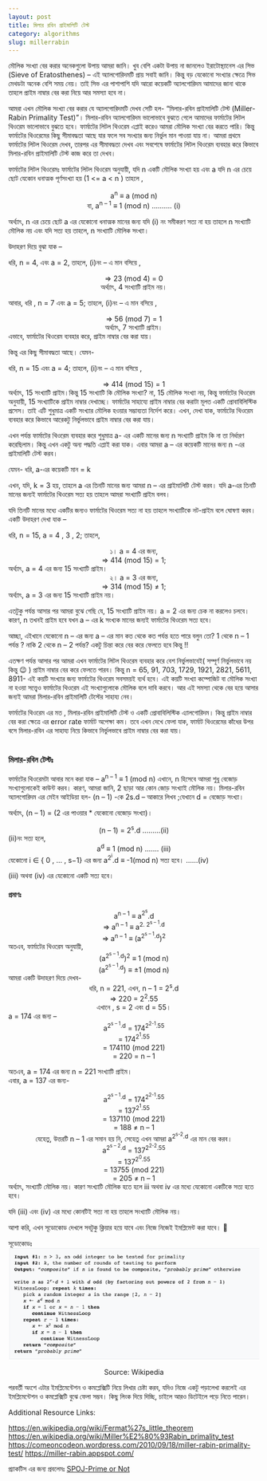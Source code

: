 ```yaml
---
layout: post
title: মিলার রবিন প্রাইমালিটি টেস্ট
category: algorithms
slug: millerrabin
---
```


মৌলিক সংখ্যা বের করার অনেকগুলো উপায় আমরা জানি। খুব বেশি একটা উপায় না জানলেও ইরাটোস্থ্যানেস এর  সিভ (Sieve of Eratosthenes) – এই অ্যালগোরিদমটি প্রায় সবাই জানি। কিন্তু বড় যেকোনো সংখ্যার ক্ষেত্রে সিভ মেথডটা অনেক বেশি সময় নেয়। তাই সিভ এর পাশাপাশি যদি আরো কয়েকটি অ্যালগোরিদম আমাদের জানা থাকে তাহলে প্রাইম নাম্বার বের করা নিয়ে আর সমস্যা হবে না।

আমরা এখন মৌলিক সংখ্যা বের করার যে অ্যালগোরিদমটি দেখব সেটি হল- “মিলার-রবিন প্রাইমালিটি টেস্ট (Miller-Rabin Primality Test)”।
মিলার-রবিন অ্যালগোরিদম ভালোভাবে বুঝতে গেলে আমাদের ফার্মাটের লিটল থিওরেম ভালোভাবে বুঝতে হবে। ফার্মাটের লিটল থিওরেম এপ্লাই করেও আমরা মৌলিক সংখ্যা বের করতে পারি। কিন্তু ফার্মাটের থিওরেমের কিছু সীমাবদ্ধতা আছে যার ফলে সব সংখ্যার জন্য নির্ভুল মান পাওয়া যায় না।
আমরা প্রথমে ফার্মাটের লিটল থিওরেম দেখব, তারপর এর সীমাবদ্ধতা দেখব এবং সবশেষে ফার্মাটের লিটল থিওরেম ব্যবহার করে কিভাবে মিলার-রবিন প্রাইমালিটি টেস্ট কাজ করে তা দেখব।

ফার্মাটের লিটল থিওরেমঃ
ফার্মাটের লিটল থিওরেম অনুযায়ী, যদি n একটি মৌলিক সংখ্যা হয় এবং a যদি n এর চেয়ে ছোট যেকোন ধনাত্মক পূর্ণসংখ্যা  হয় (1 <= a < n ) তাহলে ,
<center>
a<sup>n</sup> ≡ a (mod n)
</center>
<center>
বা, a<sup>n – 1</sup> ≡ 1 (mod n) ………. (i)
</center>

অর্থ্যাৎ, n এর চেয়ে ছোট a এর যেকোনো ধনাত্মক মানের জন্য যদি (i) নং সমীকরণ সত্য না হয় তাহলে n সংখ্যাটি মৌলিক নয় এবং যদি সত্য হয় তাহলে, n সংখ্যাটি মৌলিক সংখ্যা।

উদাহরণ দিয়ে বুঝা যাক –

ধরি, n = 4, এবং a = 2, তাহলে, (i)নং – এ মান বসিয়ে ,
<center>
=> 23 (mod 4) = 0
</center>
<center>
অর্থ্যাৎ, 4 সংখ্যাটি প্রাইম নয়।
</center>

আবার, ধরি , n = 7 এবং a = 5; তাহলে, (i)নং – এ মান বসিয়ে ,

<center>
=> 56 (mod 7) = 1
</center>
<center>
অর্থ্যাৎ, 7 সংখ্যাটি প্রাইম।
</center>
এভাবে, ফার্মাটের থিওরেম ব্যবহার করে, প্রাইম নাম্বার বের করা যায়।


কিন্তু এর কিছু সীমাবদ্ধতা আছে। যেমন-

ধরি, n = 15 এবং a = 4; তাহলে, (i)নং – এ মান বসিয়ে ,
<center>
=> 414 (mod 15) = 1
</center>
অর্থ্যাৎ, 15 সংখ্যাটি প্রাইম।কিন্তু 15 সংখ্যাটি কি মৌলিক সংখ্যা? না, 15 মৌলিক সংখ্যা নয়, কিন্তু ফার্মাটের থিওরেম অনুযায়ী, 15 সংখ্যাটিকে প্রাইম নাম্বার দেখাচ্ছে।
ফার্মাটের সাহায্যে প্রাইম নাম্বার বের করাটা মূলত একটি প্রোবাবিলিস্টিক প্রসেস। তাই এটি শুধুমাত্র একটি সংখ্যার মৌলিক হওয়ার সম্ভাব্যতা নির্দেশ করে। এখন, দেখা যাক, ফার্মাটের থিওরেম ব্যবহার করে কিভাবে আরেকটু নির্ভুলভাবে প্রাইম নাম্বার বের করা যায়।

এখন পর্যন্ত ফার্মাটের থিওরেম ব্যবহার করে শুধুমাত্র a- এর একটি মানের জন্য n সংখ্যাটি প্রাইম কি না তা নির্ধারণ করেছিলাম। কিন্তু এখন একটু অন্য পদ্ধতি এপ্লাই করা যাক। এবার  আমরা a – এর কয়েকটি মানের জন্য n -এর প্রাইমালিটি টেস্ট করব।

যেমন-
ধরি, a-এর কয়েকটি মান = k

এখন, যদি, k = 3 হয়, তাহলে a এর তিনটি মানের জন্য আমরা n – এর প্রাইমালিটি টেস্ট করব। যদি a-এর তিনটি মানের জন্যই ফার্মাটের থিওরেম সত্য হয় তাহলে আমরা সংখ্যাটি প্রাইম বলব। 

যদি তিনটি মানের মধ্যে একটির জন্যও ফার্মাটের থিওরেম সত্য না হয় তাহলে সংখ্যাটিকে নট-প্রাইম বলে ঘোষণা করব। একটি উদাহরণ দেখা যাক –

ধরি, n = 15, a = 4 , 3 , 2; তাহলে,
<center>
১। a = 4 এর জন্য,
<br>
=> 414 (mod 15) = 1; 
</center>
অর্থ্যাৎ, a = 4 এর জন্য 15 সংখ্যাটি প্রাইম।
<center>
২। a = 3 এর জন্য,
<br>
=> 314 (mod 15) ≠ 1; 
</center>
অর্থ্যাৎ, a = 3 এর জন্য 15 সংখ্যাটি প্রাইম নয়।

এতটুকু পর্যন্ত আসার পর আমরা বুঝে গেছি যে, 15 সংখ্যাটি প্রাইম নয়। a = 2 এর জন্য চেক না করলেও চলবে। কারণ, n তখনই প্রাইম হবে যখন a – এর k সংখ্যক মানের জন্যই ফার্মাটের থিওরেম সত্য হবে। 

আচ্ছা, এইখানে যেকোনো n – এর জন্য a – এর মান কত থেকে কত পর্যন্ত হতে পারে বলুন তো? 1 থেকে  n – 1 পর্যন্ত ? নাকি 2 থেকে n – 2 পর্যন্ত? একটু চিন্তা করে বের করে ফেলতে হবে কিন্তু !!

এতক্ষণ পর্যন্ত আসার পর আমরা এখন ফার্মাটের লিটল থিওরেম ব্যবহার করে বেশ নির্ভুলভাবেই( সম্পূর্ণ নির্ভুলভাবে নয় কিন্তু 😉 )  প্রাইম নাম্বার বের করে ফেলতে পারব। কিন্তু n = 65, 91, 703, 1729, 1921, 2821, 5611, 8911- এই কয়টি সংখ্যার জন্য ফার্মাটের থিওরেম সবসময়ই ব্যর্থ হবে। এই কয়টি সংখ্যা কম্পোজিট বা মৌলিক সংখ্যা না হওয়া সত্ত্বেও ফার্মাটের থিওরেম এই সংখ্যাগুলোকে মৌলিক বলে দাবি করবে। আর এই সমস্যা থেকে বের হয়ে আসার জন্যই আমরা মিলার-রবিন প্রাইমালিটি টেস্টের সাহায্য নেব।


ফার্মাটের থিওরেম এর মত , মিলার-রবিন প্রাইমালিটি টেস্ট ও একটি প্রোবাবিলিস্টিক এ্যালগোরিদম। কিন্তু প্রাইম নাম্বার বের করা ক্ষেত্রে এর error rate ফার্মাট অপেক্ষা কম।  তবে এখন দেখে ফেলা যাক, ফার্মাট থিওরেমের কাঁধের উপর বসে মিলার-রবিন এর সাহায্য নিয়ে কিভাবে নির্ভুলভাবে প্রাইম নাম্বার বের করা যায়।
<br>
<br>
### মিলার-রবিন টেস্টঃ

ফার্মাটের থিওরেমটা আবার মনে করা যাক –
a<sup>n – 1</sup> ≡ 1 (mod n)
এখানে, n হিসেবে আমরা শুধু বেজোড় সংখ্যাগুলোকেই  কাউন্ট করব। কারণ, আমরা জানি, 2 ছাড়া আর কোন জোড় সংখ্যাই মৌলিক নয়। মিলার-রবিন অ্যালগোরিদম এর মেইন আইডিয়া হল- (n – 1) -কে 2s.d – আকারে লিখব ;যেখানে d = বেজোড় সংখ্যা।

অর্থ্যাৎ, (n – 1) = (2 এর পাওয়ার * যেকোনো বেজোড় সংখ্যা)।
<center>
(n – 1) = 2<sup>s</sup>.d ....…..(ii)
</center>
(ii)নং সত্য হলে,
<center>
a<sup>d</sup> ≡ 1 (mod n) ……. (iii)
</center>
যেকোনো i ∈ { 0 , … , s−1} এর জন্য a<sup>2<sup>i</sup></sup>.d ≡ -1(mod n) সত্য হবে। ……(iv)

(iii) অথবা (iv) এর যেকোনো একটি সত্য হবে।

#### প্রমাণঃ 
<center>
a<sup>n – 1</sup> ≡ a<sup>2<sup>s</sup></sup>.d
<br>
=> a<sup>n – 1</sup> ≡ a<sup>2. 2<sup>s – 1</sup>.d</sup>
<br>
=> a<sup>n – 1</sup> ≡ (a<sup>2<sup>s – 1</sup>.d</sup>)<sup>2</sup>
</center>
অতএব, ফার্মাটের থিওরেম অনুযায়ী,
<center>
(a<sup>2<sup>s – 1</sup>.d</sup>)<sup>2</sup> ≡ 1 (mod n)
<br>
(a<sup>2<sup>s – 1</sup>.d</sup>)  ≡ ±1 (mod n)
</center>
আমরা একটি উদাহরণ দিয়ে দেখব-
<center>
ধরি, n = 221,
এখন, n – 1 = 2<sup>s</sup>.d
<br>
=> 220 = 2<sup>2</sup>.55
<br>
এখানে , s = 2 এবং d = 55।
<br>
</center>
a = 174 এর জন্য –
<center >
a<sup>2<sup>s – 1</sup>.d</sup> = 174<sup>2<sup>2-1</sup>.55</sup>
<br>
= 174<sup>2<sup>1</sup>.55</sup>  
<br>
= 174110 (mod 221)
<br>
= 220 = n – 1
</center>

অতএব, a = 174 এর জন্য n = 221 সংখ্যাটি প্রাইম।
<br>
এবার, a = 137 এর জন্য-
<center>
a<sup>2<sup>s – 1</sup>.d</sup> = 174<sup>2<sup>2-1</sup>.55</sup>
<br>
= 137<sup>2<sup>1</sup>.55</sup>  
<br>
= 137110 (mod 221)
<br>
= 188 ≠ n – 1
<br>
যেহেতু, উত্তরটি n – 1 এর সমান হয় নি, সেহেতু এখন আমরা a<sup>2<sup>s-2</sup>.d</sup> এর মান বের করব।
<br>
a<sup>2<sup>s – 2</sup>.d</sup> = 137<sup>2<sup>2-2</sup>.55</sup>
<br>
= 137<sup>2<sup>0</sup>.55</sup>               
<br>
= 13755 (mod 221)
<br>
= 205 ≠ n – 1
</center>
অর্থ্যাৎ, সংখ্যাটি মৌলিক নয়। কারণ সংখ্যাটি মৌলিক হতে হলে iii অথবা iv এর মধ্যে যেকোনো একটিকে সত্য হতে হবে।

যদি (iii) এবং (iv)  এর মধ্যে কোনটিই সত্য না হয় তাহলে সংখ্যাটি মৌলিক নয়।

আশা করি, এখন সূডোকোড দেখলে সবটুকু ক্লিয়ার হয়ে যাবে এবং নিজে নিজেই ইমপ্লিমেন্ট করা যাবে। 🙂

সূডোকোডঃ
![millerrabin-pseudocode](../assets/images/blog/millerrabin.png)
<center>Source: Wikipedia</center>

পরবর্তী অংশে এটার ইমপ্লিমেন্টেশন ও কমপ্লেক্সিটি নিয়ে লিখার চেষ্টা করব, যদিও নিজে একটু পড়ালেখা করলেই এর ইমপ্লিমেন্টেশন ও কমপ্লেক্সিটি বুঝে ফেলা সম্ভব। কিছু লিংক দিয়ে দিচ্ছি, চাইলে আরও ডিটেইলে পড়ে নিতে পারেন।


Additional Resource Links: 

https://en.wikipedia.org/wiki/Fermat%27s_little_theorem
https://en.wikipedia.org/wiki/Miller%E2%80%93Rabin_primality_test
https://comeoncodeon.wordpress.com/2010/09/18/miller-rabin-primality-test/
https://miller-rabin.appspot.com/

প্র্যাকটিস এর জন্য প্রবলেমঃ
[SPOJ-Prime or Not](https://www.spoj.com/problems/PON/)

